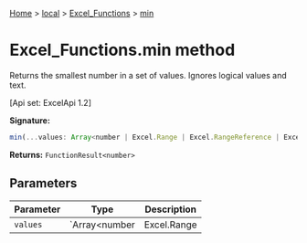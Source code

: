 [Home](./index) &gt; [local](local.md) &gt; [Excel\_Functions](local.excel_functions.md) &gt; [min](local.excel_functions.min.md)

# Excel\_Functions.min method

Returns the smallest number in a set of values. Ignores logical values and text. 

 \[Api set: ExcelApi 1.2\]

**Signature:**
```javascript
min(...values: Array<number | Excel.Range | Excel.RangeReference | Excel.FunctionResult<any>>): FunctionResult<number>;
```
**Returns:** `FunctionResult<number>`

## Parameters

|  Parameter | Type | Description |
|  --- | --- | --- |
|  `values` | `Array<number | Excel.Range | Excel.RangeReference | Excel.FunctionResult<any>>` |  |

